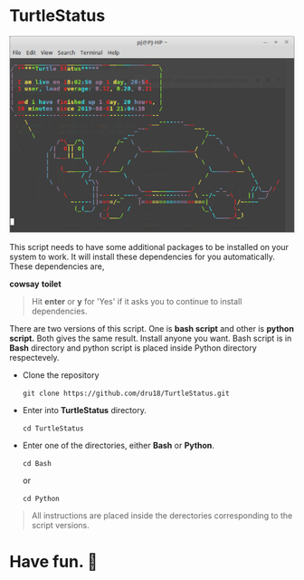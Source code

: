 # TurtleStatus

![turtlestatus.png](https://github.com/dru18/TurtleStatus/blob/master/screenshots/turtlestatus.png)

This script needs to have some additional packages to be installed on your system to work. It will install these dependencies for you automatically. These dependencies are,

**cowsay**
**toilet**

> Hit **enter** or **y** for 'Yes' if it asks you to continue to install dependencies.

There are two versions of this script. One is **bash script** and other is **python script.** Both gives the same result. Install anyone you want. Bash script is in **Bash** directory and python script is placed inside Python directory respectevely.

- Clone the repository

  `git clone https://github.com/dru18/TurtleStatus.git`

- Enter into **TurtleStatus** directory.

  `cd TurtleStatus`

- Enter one of the directories, either **Bash** or **Python**.
  
  `cd Bash`
 
   or
  
  `cd Python`

> All instructions are placed inside the derectories corresponding to the script versions.

# Have fun. :turtle:
